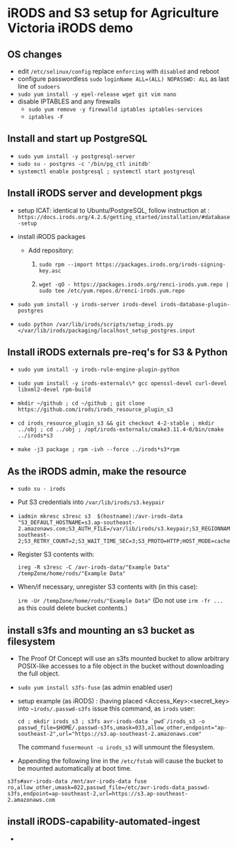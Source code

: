 
# iRODS and S3 setup for Agriculture Victoria iRODS demo

## OS changes

   - edit `/etc/selinux/config`
     replace `enforcing` with `disabled` and reboot
   - configure passwordless `sudo`
     `loginName ALL=(ALL) NOPASSWD: ALL` as last
     line of `sudoers`
   - `sudo yum install -y epel-release wget git vim nano`
   - disable IPTABLES and any firewalls
     * `sudo yum remove -y firewalld iptables iptables-services`
     * `iptables -F`

## Install and start up PostgreSQL

   - `sudo yum install -y postgresql-server`
   - `sudo su - postgres -c '/bin/pg_ctl initdb'`
   - `systemctl enable postgresql ; systemctl start postgresql`

## Install iRODS server and development pkgs
   - setup ICAT: identical to  Ubuntu/PostgreSQL, follow instruction at :
     `https://docs.irods.org/4.2.6/getting_started/installation/#database-setup`
   - install iRODS packages

      * Add repository:
         1. `sudo rpm --import https://packages.irods.org/irods-signing-key.asc`

         2. `wget -qO - https://packages.irods.org/renci-irods.yum.repo | sudo tee /etc/yum.repos.d/renci-irods.yum.repo`

   - `sudo yum install -y irods-server irods-devel irods-database-plugin-postgres`

   - `sudo python /var/lib/irods/scripts/setup_irods.py </var/lib/irods/packaging/localhost_setup_postgres.input`

## Install iRODS externals pre-req's for S3 & Python

   - `sudo yum install -y irods-rule-engine-plugin-python`

   - `sudo yum install -y irods-externals\* gcc openssl-devel curl-devel libxml2-devel rpm-build`

   - `mkdir ~/github ; cd ~/github ; git clone https://github.com/irods/irods_resource_plugin_s3`

   - `cd irods_resource_plugin_s3 && git checkout 4-2-stable ; mkdir ../obj ; cd ../obj ; /opt/irods-externals/cmake3.11.4-0/bin/cmake ../irods*s3`

   - `make -j3 package ; rpm -ivh --force ../irods*s3*rpm`

## As the iRODS admin, make the resource

   - `sudo su - irods`

   - Put S3 credentials into `/var/lib/irods/s3.keypair`

   - ```
     iadmin mkresc s3resc s3  $(hostname):/avr-irods-data "S3_DEFAULT_HOSTNAME=s3.ap-southeast-2.amazonaws.com;S3_AUTH_FILE=/var/lib/irods/s3.keypair;S3_REGIONNAME=ap-southeast-2;S3_RETRY_COUNT=2;S3_WAIT_TIME_SEC=3;S3_PROTO=HTTP;HOST_MODE=cacheless_attached;S3_SIGNATURE_VERSION=4;S3_ENABLE_MPU=1;S3_MPU_THREADS=30;S3_MPU_CHUNK=256"
     ```
   - Register S3 contents with: 

     `ireg -R s3resc -C /avr-irods-data/"Example Data" /tempZone/home/rods/"Example Data"`

   - When/if necessary, unregister S3 contents with (in this case): 

     `irm -Ur /tempZone/home/rods/"Example Data"`
     (Do not use `irm -fr ... ` as this could delete bucket contents.)   

## install s3fs and mounting an s3 bucket as filesystem
   - The Proof Of Concept will use an s3fs mounted bucket to allow arbitrary POSIX-like accesses to a file object in the bucket without downloading the full object.
   
   - `sudo yum install s3fs-fuse` (as admin enabled user)
   
   - setup example (as iRODS) : (having placed <Access_Key>:<secret_key> into `~irods/.passwd-s3fs`
     issue this command, as `irods` user:
     ```
     cd ; mkdir irods_s3 ; s3fs avr-irods-data `pwd`/irods_s3 -o passwd_file=$HOME/.passwd-s3fs,umask=033,allow_other,endpoint="ap-southeast-2",url="https://s3.ap-southeast-2.amazonaws.com"
     ```
     The command `fusermount -u irods_s3` will unmount the filesystem.
     
   - Appending the following line in the `/etc/fstab` will cause the bucket to be mounted  automatically at boot time.
   ```
   s3fs#avr-irods-data /mnt/avr-irods-data fuse ro,allow_other,umask=022,passwd_file=/etc/avr-irods-data_passwd-s3fs,endpoint=ap-southeast-2,url=https://s3.ap-southeast-2.amazonaws.com
   ```
   
## install iRODS-capability-automated-ingest
   - 
